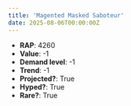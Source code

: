 ```yaml
---
title: 'Magented Masked Saboteur'
date: 2025-08-06T00:00:00Z
---
```

- **RAP**: 4260
- **Value**: -1
- **Demand level**: -1
- **Trend**: -1
- **Projected?**: True
- **Hyped?**: True
- **Rare?**: True
